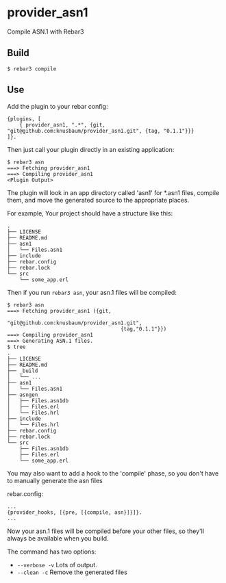 provider_asn1
=====

Compile ASN.1 with Rebar3

Build
-----

    $ rebar3 compile

Use
---

Add the plugin to your rebar config:

    {plugins, [
        { provider_asn1, ".*", {git, "git@github.com:knusbaum/provider_asn1.git", {tag, "0.1.1"}}}
    ]}.

Then just call your plugin directly in an existing application:


    $ rebar3 asn
    ===> Fetching provider_asn1
    ===> Compiling provider_asn1
    <Plugin Output>

The plugin will look in an app directory called 'asn1' for *.asn1 files, compile them, and move the generated source to the appropriate places.

For example, Your project should have a structure like this:
```
.
├── LICENSE
├── README.md
├── asn1
│   └── Files.asn1
├── include
├── rebar.config
├── rebar.lock
└── src
    └── some_app.erl
```
Then if you run `rebar3 asn`, your asn.1 files will be compiled:
```
$ rebar3 asn
===> Fetching provider_asn1 ({git,
                                     "git@github.com:knusbaum/provider_asn1.git",
                                     {tag,"0.1.1"}})
===> Compiling provider_asn1
===> Generating ASN.1 files.
$ tree
.
├── LICENSE
├── README.md
├── _build
│   └── ...
├── asn1
│   └── Files.asn1
├── asngen
│   ├── Files.asn1db
│   ├── Files.erl
│   └── Files.hrl
├── include
│   └── Files.hrl
├── rebar.config
├── rebar.lock
└── src
    ├── Files.asn1db
    ├── Files.erl
    └── some_app.erl
```

You may also want to add a hook to the 'compile' phase, so you don't have to manually generate the asn files

rebar.config:
```
...
{provider_hooks, [{pre, [{compile, asn}]}]}.
...
```
Now your asn.1 files will be compiled before your other files, so they'll always be available when you build.

The command has two options:
 * `--verbose -v` Lots of output.
 * `--clean -c` Remove the generated files
